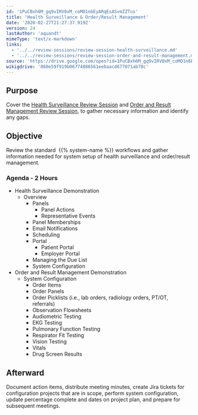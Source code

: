 ```yaml
---
id: '1PuCBxh6M_gq9vIRV0xM_coMO1n6EyARqEsASvmZZTus'
title: 'Health Surveillance & Order/Result Management'
date: '2020-02-27T21:27:37.919Z'
version: 24
lastAuthor: 'aquandt'
mimeType: 'text/x-markdown'
links:
  - '../../review-sessions/review-session-health-surveillance.md'
  - '../../review-sessions/review-session-order-and-result-management.md'
source: 'https://drive.google.com/open?id=1PuCBxh6M_gq9vIRV0xM_coMO1n6EyARqEsASvmZZTus'
wikigdrive: '860e59f919b06774886561eebaacd677071ab78c'
---
```

## Purpose

Cover the [Health Surveillance Review Session](../../review-sessions/review-session-health-surveillance.md) and [Order and Result Management Review Session](../../review-sessions/review-session-order-and-result-management.md), to gather necessary information and identify any gaps.

## Objective

Review the standard  {{% system-name %}} workflows and gather information needed for system setup of health surveillance and order/result management.

### Agenda - 2 Hours

* Health Surveillance Demonstration
    * Overview
        * Panels
            * Panel Actions
            * Representative Events
        * Panel Memberships
        * Email Notifications
        * Scheduling
        * Portal
            * Patient Portal
            * Employer Portal
        * Managing the Due List
        * System Configuration
* Order and Result Management Demonstration
    * System Configuration
        * Order Items
        * Order Panels
        * Order Picklists (i.e., lab orders, radiology orders, PT/OT, referrals)
        * Observation Flowsheets
        * Audiometric Testing
        * EKG Testing
        * Pulmonary Function Testing
        * Respirator Fit Testing
        * Vision Testing
        * Vitals
        * Drug Screen Results

## Afterward

Document action items, distribute meeting minutes, create Jira tickets for configuration projects that are in scope, perform system configuration, update percentage complete and dates on project plan, and prepare for subsequent meetings.
